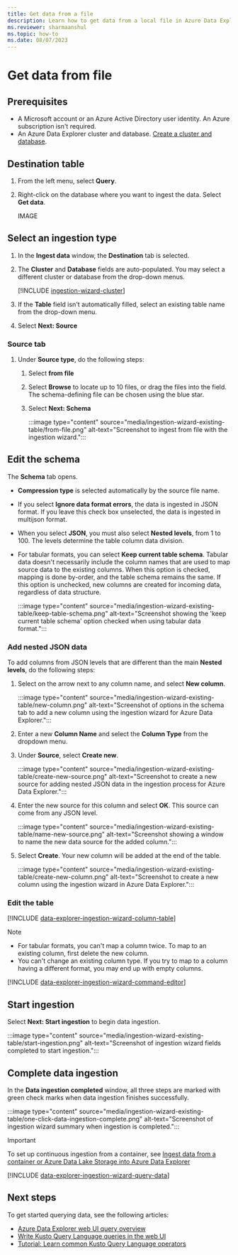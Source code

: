 ```yaml
---
title: Get data from a file
description: Learn how to get data from a local file in Azure Data Explorer.
ms.reviewer: sharmaanshul
ms.topic: how-to
ms.date: 08/07/2023
---
```

# Get data from file

## Prerequisites

* A Microsoft account or an Azure Active Directory user identity. An Azure subscription isn't required.
* An Azure Data Explorer cluster and database. [Create a cluster and database](create-cluster-and-database.md).

## Destination table

1. From the left menu, select **Query**.

1. Right-click on the database where you want to ingest the data. Select **Get data**.

    IMAGE

## Select an ingestion type

1. In the **Ingest data** window, the **Destination** tab is selected.

1. The **Cluster** and **Database** fields are auto-populated. You may select a different cluster or database from the drop-down menus.

    [!INCLUDE [ingestion-wizard-cluster](includes/ingestion-wizard-cluster.md)]

1. If the **Table** field isn't automatically filled, select an existing table name from the drop-down menu.

1. Select **Next: Source**

### Source tab

1. Under **Source type**, do the following steps:

   1. Select **from file**
   1. Select **Browse** to locate up to 10 files, or drag the files into the field. The schema-defining file can be chosen using the blue star.
   1. Select **Next: Schema**

      :::image type="content" source="media/ingestion-wizard-existing-table/from-file.png" alt-text="Screenshot to ingest from file with the ingestion wizard.":::

## Edit the schema

The **Schema** tab opens.

* **Compression type** is selected automatically by the source file name. 
* If you select **Ignore data format errors**, the data is ingested in JSON format. If you leave this check box unselected, the data is ingested in multijson format.
* When you select  **JSON**, you must also select **Nested levels**, from 1 to 100. The levels determine the table column data division.
* For tabular formats, you can select **Keep current table schema**.
Tabular data doesn't necessarily include the column names that are used to map source data to the existing columns. When this option is checked, mapping is done by-order, and the table schema remains the same. If this option is unchecked, new columns are created for incoming data, regardless of data structure.

    :::image type="content" source="media/ingestion-wizard-existing-table/keep-table-schema.png" alt-text="Screenshot showing the 'keep current table schema' option checked when using tabular data format.":::

### Add nested JSON data

To add columns from JSON levels that are different than the main **Nested levels**, do the following steps:

1. Select on the arrow next to any column name, and select **New column**.

    :::image type="content" source="media/ingestion-wizard-existing-table/new-column.png" alt-text="Screenshot of options in the schema tab to add a new column using the ingestion wizard for Azure Data Explorer.":::

1. Enter a new **Column Name** and select the **Column Type** from the dropdown menu.
1. Under **Source**, select **Create new**.

    :::image type="content" source="media/ingestion-wizard-existing-table/create-new-source.png" alt-text="Screenshot to create a new source for adding nested JSON data in the ingestion process for Azure Data Explorer.":::

1. Enter the new source for this column and select **OK**. This source can come from any JSON level.

    :::image type="content" source="media/ingestion-wizard-existing-table/name-new-source.png" alt-text="Screenshot showing a window to name the new data source for the added column.":::

1. Select **Create**. Your new column will be added at the end of the table.

    :::image type="content" source="media/ingestion-wizard-existing-table/create-new-column.png" alt-text="Screenshot to create a new column using the ingestion wizard in Azure Data Explorer.":::

### Edit the table

[!INCLUDE [data-explorer-ingestion-wizard-column-table](includes/data-explorer-ingestion-wizard-column-table.md)]

> [!NOTE]
>
> * For tabular formats, you can't map a column twice. To map to an existing column, first delete the new column.
> * You can't change an existing column type. If you try to map to a column having a different format, you may end up with empty columns.

[!INCLUDE [data-explorer-ingestion-wizard-command-editor](includes/data-explorer-ingestion-wizard-command-editor.md)]

## Start ingestion

Select **Next: Start ingestion** to begin data ingestion.

:::image type="content" source="media/ingestion-wizard-existing-table/start-ingestion.png" alt-text="Screenshot of ingestion wizard fields completed to start ingestion.":::

## Complete data ingestion

In the **Data ingestion completed** window, all three steps are marked with green check marks when data ingestion finishes successfully.

:::image type="content" source="media/ingestion-wizard-existing-table/one-click-data-ingestion-complete.png" alt-text="Screenshot of ingestion wizard summary when ingestion is completed.":::

> [!IMPORTANT]
> To set up continuous ingestion from a container, see [Ingest data from a container or Azure Data Lake Storage into Azure Data Explorer](/azure/data-explorer/ingest-from-container#create-continuous-ingestion)

[!INCLUDE [data-explorer-ingestion-wizard-query-data](includes/data-explorer-ingestion-wizard-query-data.md)]

## Next steps

To get started querying data, see the following articles:

* [Azure Data Explorer web UI query overview](web-ui-query-overview.md)
* [Write Kusto Query Language queries in the web UI](web-ui-kql.md)
* [Tutorial: Learn common Kusto Query Language operators](kusto/query/tutorials/learn-common-operators.md)
